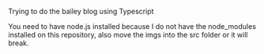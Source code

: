 Trying to do the bailey blog using Typescript

You need to have node.js installed because I do not have the node_modules installed on this repository, also move the imgs into the src folder or it will break. 
